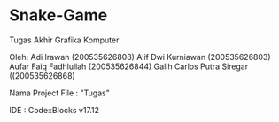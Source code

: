 # Snake-Game
Tugas Akhir Grafika Komputer

Oleh:
  Adi Irawan (200535626808)
  Alif Dwi Kurniawan (200535626803)
  Aufar Faiq Fadhlullah (200535626844)
  Galih Carlos Putra Siregar ((200535626868)

Nama Project File : "Tugas"

IDE : Code::Blocks v17.12
